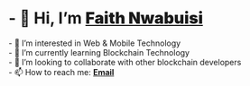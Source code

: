<h1>- 👋 Hi, I’m <a href="https://github.com/faithnwabuisi#---hi-im-faith-nwabuisi" style="font-weight: bolder;">Faith Nwabuisi</a></h1>
- 👀 I’m interested in Web & Mobile Technology<br>
- 🌱 I’m currently learning Blockchain Technology<br>
- 💞️ I’m looking to collaborate with other blockchain developers<br>
- 📫 How to reach me: <a href="#" style="font-weight: bold;">Email</a><br>

<!---
faithnwabuisi/faithnwabuisi is a ✨ special ✨ repository because its `README.md` (this file) appears on your GitHub profile.
You can click the Preview link to take a look at your changes.
--->

